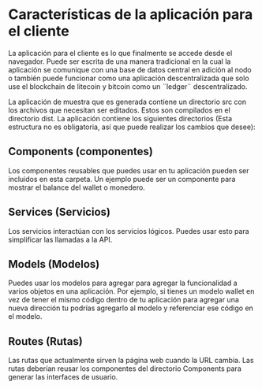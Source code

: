 # Características de la aplicación para el cliente

La aplicación para el cliente es lo que finalmente se accede desde el navegador. Puede ser escrita de una manera tradicional en la cual la aplicación se comunique con una base de datos central en adición al nodo o también puede funcionar como una aplicación descentralizada que solo use el blockchain de litecoin y bitcoin como un ¨ledger¨ descentralizado.

La aplicación de muestra que es generada contiene un directorio src con los archivos que necesitan ser editados. Estos son compilados en el directorio dist. La aplicación contiene los siguientes directorios (Esta estructura no es obligatoria, así que puede realizar los cambios que desee):

## Components (componentes)

Los componentes reusables que puedes usar en tu aplicación pueden ser incluidos en esta carpeta. Un ejemplo puede ser un componente para mostrar el balance del wallet o monedero.

## Services (Servicios)

Los servicios interactúan con los servicios lógicos. Puedes usar esto para simplificar las llamadas a la API.

## Models (Modelos)

Puedes usar los modelos para agregar para agregar la funcionalidad a varios objetos en una aplicación. Por ejemplo, si tienes un modelo wallet en vez de tener el mismo código dentro de tu aplicación para agregar una nueva dirección tu podrías agregarlo al modelo y referenciar ese código en el modelo.

## Routes (Rutas)

Las rutas que actualmente sirven la página web cuando la URL cambia. Las rutas deberían reusar los componentes del directorio Components para generar las interfaces de usuario.
